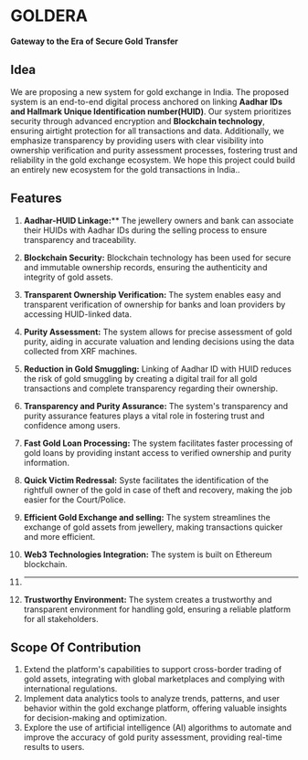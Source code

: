 # GOLDERA
**Gateway to the Era of Secure Gold Transfer** <br/>

## Idea
We are proposing a new system for gold exchange in India. The proposed system is an end-to-end digital process anchored on linking **Aadhar IDs and Hallmark Unique Identification number(HUID)**. Our system prioritizes security through advanced encryption and **Blockchain technology**, ensuring airtight protection for all transactions and data. Additionally, we emphasize transparency by providing users with clear visibility into ownership verification and purity assessment processes, fostering trust and reliability in the gold exchange ecosystem. We hope this project could build an entirely new ecosystem for the gold transactions in India..

## Features
1. **Aadhar-HUID Linkage:**** The jewellery owners and bank can associate their HUIDs with Aadhar IDs during the selling process to ensure transparency and traceability.

2. **Blockchain Security:** Blockchain technology has been used for secure and immutable ownership records, ensuring the authenticity and integrity of gold assets.

3. **Transparent Ownership Verification:** The system enables easy and transparent verification of ownership for banks and loan providers by accessing HUID-linked data.

4. **Purity Assessment:** The system allows for precise assessment of gold purity, aiding in accurate valuation and lending decisions using the data collected from XRF machines.

5. **Reduction in Gold Smuggling:** Linking of Aadhar ID with HUID reduces the risk of gold smuggling by creating a digital trail for all gold transactions and complete transparency regarding their ownership.

6. **Transparency and Purity Assurance:** The system's transparency and purity assurance features plays a vital role in fostering trust and confidence among users.

7. **Fast Gold Loan Processing:** The system facilitates faster processing of gold loans by providing instant access to verified ownership and purity information.

8. **Quick Victim Redressal:** Syste  facilitates the identification of the rightfull owner of the gold in case of theft and recovery, making the job easier for the Court/Police.

9. **Efficient Gold Exchange and selling:** The system streamlines the exchange of gold assets from jewellery, making transactions quicker and more efficient.

10. **Web3 Technologies Integration:** The system is built on Ethereum blockchain.

11. ****

12. **Trustworthy Environment:** The system creates a trustworthy and transparent environment for handling gold, ensuring a reliable platform for all stakeholders.

## Scope Of Contribution
1. Extend the platform's capabilities to support cross-border trading of gold assets, integrating with global marketplaces and complying with international regulations.
2. Implement data analytics tools to analyze trends, patterns, and user behavior within the gold exchange platform, offering valuable insights for decision-making and optimization.
3. Explore the use of artificial intelligence (AI) algorithms to automate and improve the accuracy of gold purity assessment, providing real-time results to users.
